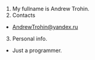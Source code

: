1. My fullname is Andrew Trohin.
2. Contacts
 - AndrewTrohin@yandex.ru
3. Personal info.
 - Just a programmer.

